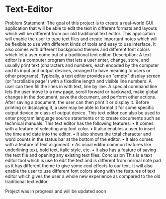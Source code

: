 # Text-Editor
Problem Statement:
The goal of this project is to create a real-world GUI application that will be
able to edit the text in different formats and layouts which will be different
from our old traditional text editor. This application will enable the user to
type text files and create important notes which will be flexible to use with
different kinds of tools and easy to use interface. It also comes with different
background themes and different font colors which let a user come out of a
traditional text editor.
Description:
A text editor is a computer program that lets a user enter, change, store, and usually
print text (characters and numbers, each encoded by the computer and its input and
output devices, arranged to have meaning to users or other programs). Typically, a
text editor provides an "empty" display screen (or "scrollable page") with a fixedline length and visible line numbers. A user can then fill the lines in with text, line
by line. A special command line lets the user move to a new page, scroll forward or
backward, make global changes in the document, save the document, and perform
other actions. After saving a document, the user can then print it or display it.
Before printing or displaying it, a user may be able to format it for some specific
output device or class of output device. This text editor can also be used to enter
program language source statements or to create documents such as technical
manuals. This text editor has the following features:
• It comes with a feature of selecting any font color.
• It also enables a user to insert the time and date into the editor.
• It also shows the total character and word counts in the status bar at the bottom
of the editor.
• It also comes with a feature of text alignment.
• As usual editor common features like underlining text, bold text, italic style,
etc.
• It also has a feature of saving the text file and opening any existing text files.
Conclusion
This is a text editor tool which is use to edit the text and is different
from normal note pad as it has different theme to give some cool effects
to our text.
It will also enable the user to use different font colors along with the
features of text editor which gives the user a whole new experience as
compared to the old traditional text editor.

Project was in progress and will be updated soon
